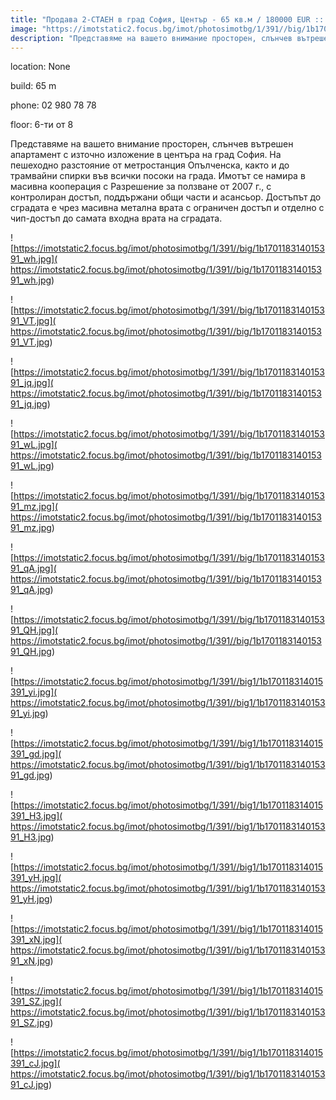 ```yaml
---
title: "Продава 2-СТАЕН в град София, Център - 65 кв.м / 180000 EUR :: imot.bg Обява"
image: "https://imotstatic2.focus.bg/imot/photosimotbg/1/391//big/1b170118314015391_dC.jpg"
description: "Представяме на вашето внимание просторен, слънчев вътрешен апартамент с източно изложение в центъра на град София. На пешеходно разстояние от метростанция Опълченска, както и до трамвайни спирки във всички посоки на града. Имотът се намира в масивна кооперация с Разрешение за ползване от 2007 г., с контролиран достъп, поддържани общи части и асансьор. Достъпът до сградата е чрез масивна метална врата с ограничен достъп и отделно с  чип-достъп до самата входна врата на сградата."
---
```


location: None

build: 65 m

phone: 02 980 78 78

floor: 6-ти от 8

Представяме на вашето внимание просторен, слънчев вътрешен апартамент с източно изложение в центъра на град София. На пешеходно разстояние от метростанция Опълченска, както и до трамвайни спирки във всички посоки на града. Имотът се намира в масивна кооперация с Разрешение за ползване от 2007 г., с контролиран достъп, поддържани общи части и асансьор. Достъпът до сградата е чрез масивна метална врата с ограничен достъп и отделно с  чип-достъп до самата входна врата на сградата.


![https://imotstatic2.focus.bg/imot/photosimotbg/1/391//big/1b170118314015391_wh.jpg]( https://imotstatic2.focus.bg/imot/photosimotbg/1/391//big/1b170118314015391_wh.jpg)


![https://imotstatic2.focus.bg/imot/photosimotbg/1/391//big/1b170118314015391_VT.jpg]( https://imotstatic2.focus.bg/imot/photosimotbg/1/391//big/1b170118314015391_VT.jpg)


![https://imotstatic2.focus.bg/imot/photosimotbg/1/391//big/1b170118314015391_jq.jpg]( https://imotstatic2.focus.bg/imot/photosimotbg/1/391//big/1b170118314015391_jq.jpg)


![https://imotstatic2.focus.bg/imot/photosimotbg/1/391//big/1b170118314015391_wL.jpg]( https://imotstatic2.focus.bg/imot/photosimotbg/1/391//big/1b170118314015391_wL.jpg)


![https://imotstatic2.focus.bg/imot/photosimotbg/1/391//big/1b170118314015391_mz.jpg]( https://imotstatic2.focus.bg/imot/photosimotbg/1/391//big/1b170118314015391_mz.jpg)


![https://imotstatic2.focus.bg/imot/photosimotbg/1/391//big/1b170118314015391_qA.jpg]( https://imotstatic2.focus.bg/imot/photosimotbg/1/391//big/1b170118314015391_qA.jpg)


![https://imotstatic2.focus.bg/imot/photosimotbg/1/391//big/1b170118314015391_QH.jpg]( https://imotstatic2.focus.bg/imot/photosimotbg/1/391//big/1b170118314015391_QH.jpg)


![https://imotstatic2.focus.bg/imot/photosimotbg/1/391//big1/1b170118314015391_yi.jpg]( https://imotstatic2.focus.bg/imot/photosimotbg/1/391//big1/1b170118314015391_yi.jpg)


![https://imotstatic2.focus.bg/imot/photosimotbg/1/391//big1/1b170118314015391_gd.jpg]( https://imotstatic2.focus.bg/imot/photosimotbg/1/391//big1/1b170118314015391_gd.jpg)


![https://imotstatic2.focus.bg/imot/photosimotbg/1/391//big1/1b170118314015391_H3.jpg]( https://imotstatic2.focus.bg/imot/photosimotbg/1/391//big1/1b170118314015391_H3.jpg)


![https://imotstatic2.focus.bg/imot/photosimotbg/1/391//big1/1b170118314015391_yH.jpg]( https://imotstatic2.focus.bg/imot/photosimotbg/1/391//big1/1b170118314015391_yH.jpg)


![https://imotstatic2.focus.bg/imot/photosimotbg/1/391//big1/1b170118314015391_xN.jpg]( https://imotstatic2.focus.bg/imot/photosimotbg/1/391//big1/1b170118314015391_xN.jpg)


![https://imotstatic2.focus.bg/imot/photosimotbg/1/391//big1/1b170118314015391_SZ.jpg]( https://imotstatic2.focus.bg/imot/photosimotbg/1/391//big1/1b170118314015391_SZ.jpg)


![https://imotstatic2.focus.bg/imot/photosimotbg/1/391//big1/1b170118314015391_cJ.jpg]( https://imotstatic2.focus.bg/imot/photosimotbg/1/391//big1/1b170118314015391_cJ.jpg)


